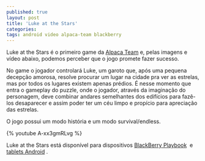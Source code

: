 ```yaml
---
published: true
layout: post
title: 'Luke at the Stars'
categories: 
tags: android video alpaca-team blackberry
---
```

Luke at the Stars é o primeiro game da <a href="http://alpacateam.com/">Alpaca Team</a>
 e, pelas imagens e vídeo abaixo, podemos perceber que o jogo promete fazer sucesso.




No game o jogador controlará Luke, um garoto que, após uma pequena decepção amorosa, resolve procurar um lugar na cidade pra ver as estrelas, mas por todos os lugares existem apenas prédios. É nesse momento que entra o gameplay do puzzle, onde o jogador, através da imaginação do personagem, deve combinar andares semelhantes dos edifícios para fazê-los desaparecer e assim poder ter um céu limpo e propício para apreciação das estrelas.




O jogo possui um modo história e um modo survival/endless.


{% youtube A-xx3gmRLvg %}

Luke at the Stars está disponível para dispositivos <a href="http://appworld.blackberry.com/webstore/content/25007901/" target="_blank">BlackBerry Playbook</a>
 e <a href="https://play.google.com/store/apps/details?id=air.com.alpaca.luke&amp;feature=search_result#?t=W251bGwsMSwxLDEsImFpci5jb20uYWxwYWNhLmx1a2UiXQ.." target="_blank">tablets Android</a>
.